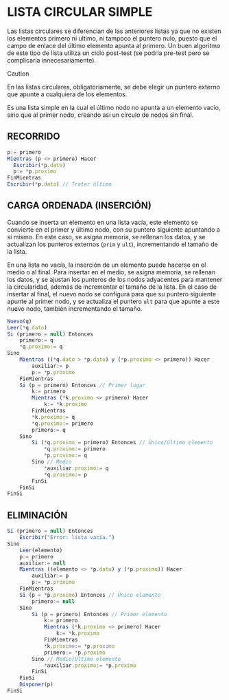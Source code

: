 # LISTA CIRCULAR SIMPLE
Las listas circulares se diferencian de las anteriores listas ya que no existen los elementos primero ni ultimo, ni tampoco el puntero nulo, puesto que el campo de enlace del último elemento apunta al primero. Un buen algoritmo de este tipo de lista utiliza un ciclo post-test (se podría pre-test pero se complicaría innecesariamente).

> [!CAUTION]
> En las listas circulares, obligatoriamente, se debe elegir un puntero externo que apunte a cualquiera de los elementos.

Es una lista simple en la cual el último nodo no apunta a un elemento vacío, sino que al primer nodo, creando así un círculo de nodos sin final.

## RECORRIDO
```js
p:= primero
Mientras (p <> primero) Hacer
  Escribir(*p.dato)
  p:= *p.proximo
FinMientras
Escribir(*p.dato) // Tratar último
```
## CARGA ORDENADA (INSERCIÓN)
Cuando se inserta un elemento en una lista vacía, este elemento se convierte en el primer y último nodo, con su puntero siguiente apuntando a sí mismo. En este caso, se asigna memoria, se rellenan los datos, y se actualizan los punteros externos (```prim``` y ```ult```), incrementando el tamaño de la lista.

En una lista no vacía, la inserción de un elemento puede hacerse en el medio o al final. Para insertar en el medio, se asigna memoria, se rellenan los datos, y se ajustan los punteros de los nodos adyacentes para mantener la circularidad, además de incrementar el tamaño de la lista. En el caso de insertar al final, el nuevo nodo se configura para que su puntero siguiente apunte al primer nodo, y se actualiza el puntero ```ult``` para que apunte a este nuevo nodo, también incrementando el tamaño.

```js
Nuevo(q)
Leer(*q.dato)
Si (primero = null) Entonces
	primero:= q
	*q.proximo:= q
Sino
	Mientras ((*q.dato > *p.dato) y (*p.proximo <> primero)) Hacer
		auxiliar:= p
		p:= *p.proximo
	FinMientras
	Si (p = primero) Entonces // Primer lugar
		k:= primero
		Mientras (*k.proximo <> primero) Hacer
			k:= *k.proximo
		FinMientras
		*k.proximo:= q
		*q.proximo:= primero
		primero:= q
	Sino
		Si (*q.proximo = primero) Entonces // Único/último elemento
			*q.proximo:= primero
			*p.proximo:= q
		Sino // Medio
			*auxiliar.proximo:= q 
			*q.proximo:= p
		FinSi
	FinSi
FinSi
```

## ELIMINACIÓN
```js
Si (primero = null) Entonces
	Escribir("Error: lista vacía.")
Sino
	Leer(elemento)
	p:= primero
	auxiliar:= null
	Mientras ((elemento <> *p.dato) y (*p.proximo)) Hacer
		auxiliar:= p
		p:= *p.proximo
	FinMientras
	Si (p = *p.proximo) Entonces // Único elemento
		primero:= null
	Sino
		Si (p = primero) Entonces // Primer elemento
			k:= primero
			Mientras (*k.proximo <> primero) Hacer
				k:= *k.proximo
			FinMientras
			*k.proximo:= *p.proximo
			primero:= *p.proximo
		Sino // Medio/Último elemento
			*auxiliar.proximo:= *p.proximo
		FinSi
	FinSi
	Disponer(p)
FinSi
```
